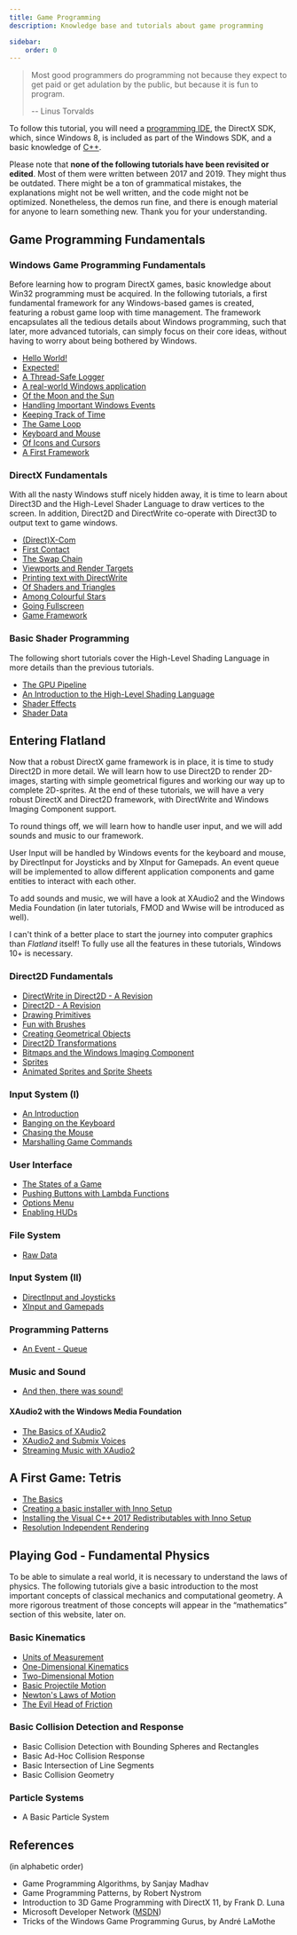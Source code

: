 ```yaml
---
title: Game Programming
description: Knowledge base and tutorials about game programming

sidebar:
    order: 0
---
```


> Most good programmers do programming not because they expect to get paid or get adulation by the public, but because
> it is fun to program.
>
> -- Linus Torvalds

To follow this tutorial, you will need
a [programming IDE](https://en.wikipedia.org/wiki/Comparison_of_integrated_development_environments#C.2FC.2B.2B), the
DirectX SDK, which, since Windows 8, is included as part of the Windows SDK, and a basic knowledge
of [C++](http://www.stroustrup.com/C++.html).

Please note that **none of the following tutorials have been revisited or edited**.
Most of them were written between 2017 and 2019. They might thus be outdated. There might
be a ton of grammatical mistakes, the explanations might not be well written, and the code might not be optimized.
Nonetheless, the demos run fine, and there is enough material for anyone to learn something new. Thank you for your
understanding.

## Game Programming Fundamentals

### Windows Game Programming Fundamentals
Before learning how to program DirectX games, basic knowledge about Win32 programming must be acquired. In the following
tutorials, a first fundamental framework for any Windows-based games is created, featuring a robust game loop with time
management. The framework encapsulates all the tedious details about Windows programming, such that later, more advanced
tutorials, can simply focus on their core ideas, without having to worry about being bothered by Windows.

* [Hello World!](fundamentals/windows/helloworld)
* [Expected!](../fundamentals/c/exceptions)
* [A Thread-Safe Logger](../fundamentals/c/threadsafelogger)
* [A real-world Windows application](../fundamentals/windows/windowsapplication)
* [Of the Moon and the Sun](../fundamentals/scripting/lua)
* [Handling Important Windows Events](../fundamentals/windows/windowsevents)
* [Keeping Track of Time](../fundamentals/mathematics/time)
* [The Game Loop](../fundamentals/mathematics/gameloop)
* [Keyboard and Mouse](../fundamentals/windows/mousekeyboard)
* [Of Icons and Cursors](../fundamentals/windows/iconscursors)
* [A First Framework](../fundamentals/windows/framework)

### DirectX Fundamentals

With all the nasty Windows stuff nicely hidden away, it is time to learn about Direct3D and the High-Level Shader
Language to draw vertices to the screen. In addition, Direct2D and DirectWrite co-operate with Direct3D to output text
to game windows.

* [(Direct)X-Com](../fundamentals/directx/xcom)
* [First Contact](../fundamentals/directx/firstcontact)
* [The Swap Chain](../fundamentals/directx/swap)
* [Viewports and Render Targets](../fundamentals/directx/viewports)
* [Printing text with DirectWrite](../fundamentals/directx/directwrite)
* [Of Shaders and Triangles](../fundamentals/directx/shadertriangles)
* [Among Colourful Stars](../fundamentals/directx/starfield)
* [Going Fullscreen](../fundamentals/directx/fullscreen)
* [Game Framework](../fundamentals/directx/firstframework)

### Basic Shader Programming
The following short tutorials cover the High-Level Shading Language in more details than the previous tutorials.

* [The GPU Pipeline](../fundamentals/shaders/pipeline)
* [An Introduction to the High-Level Shading Language](../fundamentals/shaders/hlsl)
* [Shader Effects](../fundamentals/shaders/shaders)
* [Shader Data](../fundamentals/shaders/shaderdata)

## Entering Flatland

Now that a robust DirectX game framework is in place, it is time to study Direct2D in more detail. We will learn how to
use Direct2D to render 2D-images, starting with simple geometrical figures and working our way up to complete
2D-sprites.
At the end of these tutorials, we will have a very robust DirectX and Direct2D framework, with DirectWrite and Windows
Imaging Component support.

To round things off, we will learn how to handle user input, and we will add sounds and music to our framework.

User Input will be handled by Windows events for the keyboard and mouse, by DirectInput for Joysticks and by XInput for
Gamepads. An event queue will be implemented to allow different application components and game entities to interact
with each other.

To add sounds and music, we will have a look at XAudio2 and the Windows Media Foundation (in later tutorials, FMOD and
Wwise will be introduced as well).

I can't think of a better place to start the journey into computer graphics than *Flatland* itself! To fully use all the
features in these tutorials, Windows 10+ is necessary.

### Direct2D Fundamentals
* [DirectWrite in Direct2D - A Revision](../flatland/direct2d/directwrite)
* [Direct2D - A Revision](../flatland/direct2d/direct2d)
* [Drawing Primitives](../flatland/direct2d/primitives)
* [Fun with Brushes](../flatland/direct2d/brushes)
* [Creating Geometrical Objects](../flatland/direct2d/geometries)
* [Direct2D Transformations](../flatland/direct2d/transformations)
* [Bitmaps and the Windows Imaging Component](../flatland/direct2d/bitmaps)
* [Sprites](../flatland/direct2d/sprites)
* [Animated Sprites and Sprite Sheets](../flatland/direct2d/animatedsprites)

### Input System (I)
* [An Introduction](../flatland/input/userinput)
* [Banging on the Keyboard](../flatland/input/keyboard)
* [Chasing the Mouse](../flatland/input/mouse)
* [Marshalling Game Commands](../flatland/input/gamecommands)

### User Interface
* [The States of a Game](../flatland/interface/states)
* [Pushing Buttons with Lambda Functions](../flatland/interface/lambdabuttons)
* [Options Menu](../flatland/interface/optionsMenu)
* [Enabling HUDs](../flatland/interface/huds)

### File System
* [Raw Data](../flatland/file-system/rawdata)

### Input System (II)
* [DirectInput and Joysticks](../flatland/input/joysticks)
* [XInput and Gamepads](../flatland/input/gamepads)

### Programming Patterns
* [An Event - Queue](../flatland/programming-patterns/queue)

### Music and Sound
* [And then, there was sound!](../mathematics/music/basics)

#### XAudio2 with the Windows Media Foundation
* [The Basics of XAudio2](../flatland/music/xaudio2)
* [XAudio2 and Submix Voices](../flatland/music/submix)
* [Streaming Music with XAudio2](../flatland/music/streaming)

## A First Game: Tetris
* [The Basics](../flatland/tetris/svh)
* [Creating a basic installer with Inno Setup](../flatland/tetris/inno)
* [Installing the Visual C++ 2017 Redistributables with Inno Setup](../flatland/tetris/prereqs)
* [Resolution Independent Rendering](../flatland/tetris/resolutionindependence)

## Playing God - Fundamental Physics
To be able to simulate a real world, it is necessary to understand the laws of physics. The following tutorials give a
basic introduction to the most important concepts of classical mechanics and computational geometry. A more rigorous
treatment of those concepts will appear in the “mathematics” section of this website, later on.

### Basic Kinematics
* [Units of Measurement](../mathematics/physics/basics/units)
* [One-Dimensional Kinematics](../mathematics/physics/kinematics/onedimkin)
* [Two-Dimensional Motion](../mathematics/physics/kinematics/twodimkin)
* [Basic Projectile Motion](../mathematics/physics/kinematics/basicprojectilekinematics)
* [Newton's Laws of Motion](../mathematics/physics/kinematics/newtonslawsofmotion)
* [The Evil Head of Friction](../mathematics/physics/kinematics/galileonewton)

### Basic Collision Detection and Response
* Basic Collision Detection with Bounding Spheres and Rectangles
* Basic Ad-Hoc Collision Response
* Basic Intersection of Line Segments
* Basic Collision Geometry

### Particle Systems
* A Basic Particle System

## References

(in alphabetic order)
* Game Programming Algorithms, by Sanjay Madhav
* Game Programming Patterns, by Robert Nystrom
* Introduction to 3D Game Programming with DirectX 11, by Frank D. Luna
* Microsoft Developer Network ([MSDN](https://msdn.microsoft.com/en-us/library/windows/desktop/ee663274(v=vs.85)))
* Tricks of the Windows Game Programming Gurus, by André LaMothe

